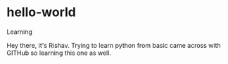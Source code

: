 # hello-world
Learning


Hey there, it's Rishav. Trying to learn python from basic came across with GITHub so learning this one as well.
